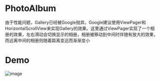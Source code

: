 # PhotoAlbum
由于性能问题，Gallery已经被Google抛弃。Google建议使用ViewPager和HorizontalScrollView来实现Gallery的效果。这里通过ViewPager实现了一个相册的效果，左右滑动会切换显示的相册，相册被移动到中间时伴随有放大的效果，而远离中间的相册则随着距离变远而渐渐变小
# Demo
![image](https://github.com/fangdawei/PhotoAlbum/raw/master/images/demo.gif)
